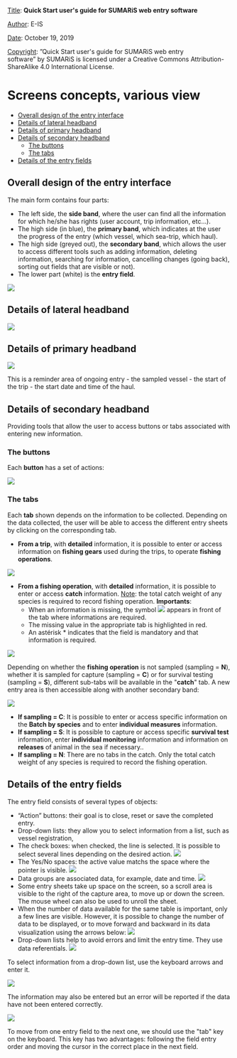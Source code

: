 <u>Title</u>:	 <b>Quick Start user's guide for SUMARiS web entry software</b> 

<u>Author</u>: E-IS	

<u>Date</u>:	October 19, 2019 

<u>Copyright</u>: ”Quick Start user's guide for SUMARiS web entry software” by SUMARiS is licensed under a Creative Commons Attribution-ShareAlike 4.0 International License.


# Screens concepts, various view

- [Overall design of the entry interface]()
- [Details of lateral headband]()
- [Details of primary headband]()
- [Details of secondary headband]()
    * [The buttons]()
    * [The tabs]()
- [Details of the entry fields]()
    
## Overall design of the entry interface

The main form contains four parts:
-  The left side, the  <b>side band</b>, where the user can find all the information for which he/she has
rights (user account, trip information, etc...).
- The high side (in blue), the <b>primary band</b>, which indicates at the user the progress of the entry
(which vessel, which sea-trip, which haul).
- The high side (greyed out), the <b>secondary band</b>, which allows the user to access different tools
such as adding information, deleting information, searching for information, cancelling changes
(going back), sorting out fields that are visible or not).
- The lower part (white) is the <b>entry field</b>.

![](./bands.png)

## Details of lateral headband

![](./lateral-headband.png)

## Details of primary headband

![](./primary-headband.png)

This is a reminder area of ongoing entry - the sampled vessel - the start of the trip - the start date
and time of the haul.

## Details of secondary headband

Providing   tools   that   allow   the   user   to   access   buttons   or   tabs   associated   with   entering   new
information.

### The buttons

Each <b>button</b> has a set of actions:

![](./buttons.png)

### The tabs

Each <b>tab</b> shown depends on the information to be collected. Depending on the data collected, the
user will be able to access the different entry sheets by clicking on the corresponding tab. 

- <b>From a trip</b>, with <b>detailed</b> information, it is possible to enter or access information on <b>fishing
gears</b> used during the trips, to operate <b>fishing operations</b>.

![](./tabs.png)

- <b>From a fishing operation</b>, with  <b>detailed</b>  information, it is possible to enter or access <b>catch</b> 
information. <u>Note</u>: the total catch weight of any species is required to record fishing operation.
<b>Importants</b>: 
     * When an information is missing, the symbol ![](./info.png) appears   in   front   of   the   tab   where informations are required.
     * The missing value in the appropriate tab is highlighted in red.
     * An astérisk * indicates that the field is mandatory and that information is required.

![](./important.png)

Depending on whether the <b>fishing operation</b> is not sampled (sampling = <b>N</b>), whether it is sampled
for   capture   (sampling   =  <b>C</b>)   or   for   survival   testing   (sampling   =  <b>S</b>),   different   sub-tabs   will   be
available in the "<b>catch</b>" tab. A new entry area is then accessible along with another secondary band:

![](./other-bands.png)

- <b>If sampling = C</b>:
It is possible to enter or access specific information on the <b>Batch by species</b> and to enter <b>individual measures</b> information. 
- <b>If sampling = S</b>:
It is possible to capture or access specific <b>survival test</b> information, enter <b>individual monitoring</b> information and  information on <b>releases</b> of animal in the sea if necessary..
- <b>If sampling = N</b>:
There are no tabs in the catch. Only the total catch weight of any species is required to record the fishing operation. 

## Details of the entry fields

The entry field consists of several types of objects:
- “Action” buttons: their goal is to close, reset or save the completed entry.
- Drop-down lists: they allow you to select information from a list, such as vessel registration,
- The check boxes: when checked, the line is selected. It is possible to select several lines
depending on the desired action.
![](./box.png)
- The Yes/No spaces: the active value matchs the space where the pointer is visible.
![](./yes-no.png)
- Data groups are associated data, for example, date and time.
![](./date-time.png)
- Some entry sheets take up space on the screen, so a scroll area is visible to the right of the
capture area, to move up or down the screen. The mouse wheel can also be used to unroll the
sheet.
- When the number of data available for the same table is important, only a few lines are visible. However, it is possible to change the number of data to be displayed, or to move
forward and backward in its data visualization using the arrows below: 
![](./nb-data.png)
- Drop-down lists help to avoid errors and limit the entry time. They use data referentials.
![](./drop-down-list_action-buttons.png)

To select information from a drop-down list, use the keyboard arrows and enter it.

![](./keyboard.png)

The information may also be entered but an error will be reported if the data have not been entered
correctly.

![](./tab.png)

To move from one  entry  field to the next  one, we should use the "tab" key on the
keyboard. This key has two advantages: following the field entry order and moving the
cursor in the correct place in the next field.
